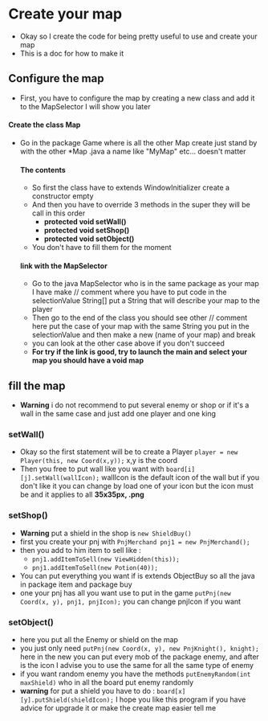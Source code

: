 # Create your map
- Okay so I create the code for being pretty useful to use and create your map
- This is a doc for how to make it 

## Configure the map 
- First, you have to configure the map by creating a new class and add it to the MapSelector I will show you later

#### Create the class Map 
- Go in the package Game where is all the other Map create just stand by with the other 
*Map .java a name like "MyMap" etc... doesn't matter 
  
  #### The contents 
    - So first the class have to extends WindowInitializer create a constructor empty
    - And then you have to override 3 methods  in the super they will be call in this order 
      - **protected void setWall()**
      - **protected void setShop()**
      - **protected void setObject()**
    - You don't have to fill them for the moment 
    
    #### link with the MapSelector 
    - Go to the java MapSelector who is in the same package as your map 
    I have make // comment where you have to put code in the selectionValue String[] 
      put a String that will describe your map to the player
    - Then go to the end of the class you should see other // comment here put the case of your map with the same 
    String you put in the selectionValue and then make a new (name of your map) and break 
    - you can look at the other case above if you don't succeed
    - **For try if the link is good, try to launch the main and select your map you should have a void map**
    

## fill the map
- **Warning** i do not recommend to put several enemy or shop or if it's a wall in the same case and just add one player and one king 
### setWall()
- Okay so the first statement will be to create a Player ```player = new Player(this, new Coord(x,y));``` x,y is the coord
- Then you free to put wall like you want with ```board[i][j].setWall(wallIcon);``` wallIcon 
  is the default icon of the wall but if you don't like it you can change by load one of your icon but the icon must be and it applies to all **35x35px, .png**
  
### setShop()  
- **Warning** put a shield in the shop is ```new ShieldBuy()```
- first you create your pnj with ```PnjMerchand pnj1 = new PnjMerchand();```
- then you add to him item to sell like :
    - ```pnj1.addItemToSell(new ViewHidden(this));```
    - ```pnj1.addItemToSell(new Potion(40));```
- You can put everything you want if is extends ObjectBuy so all the java in package item and  package buy     
- one your pnj has all you want use to put in the game ```putPnj(new Coord(x, y), pnj1, pnjIcon);``` you can change pnjIcon if you want

### setObject()
- here you put all the Enemy or shield on the map 
- you just only need ```putPnj(new Coord(x, y), new PnjKnight(), knight);``` 
  here in the new you can put every mob of the package enemy, and after is the icon 
I advise you to use the same for all the same type of enemy
- if you want random enemy you have the methods ```putEnemyRandom(int maxShield)``` who in all the board put enemy randomly
- **warning** for put a shield you have to do : ```board[x][y].putShield(shieldIcon);```
I hope you like this program if you have advice for upgrade it or make the create map easier tell me 
